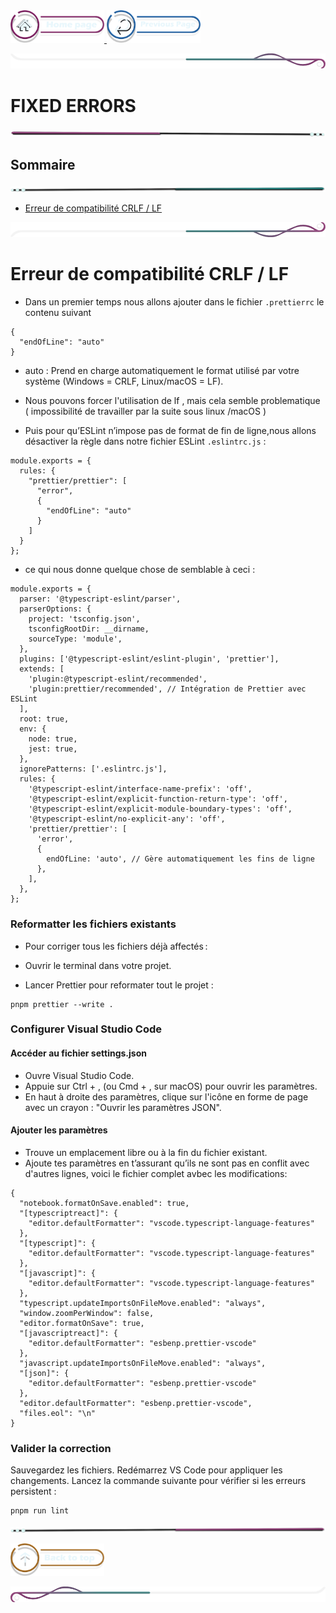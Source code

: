  <a href="../../README.md">
  <img src="../../assets/button/home_page.png" alt="Home page" style="width: 150px; height: auto;">
</a>
<a href="../../doc/installation_guide.md">
  <img src="../../assets/button/previous_page.png" alt="Back to top" style="width: 150px; height: auto;">
</a>

![border](../../assets/line/border_deco_rt.png)

# FIXED ERRORS

![border](../../assets/line/line-pink-point_l.png)

## Sommaire

![border](../../assets/line/line-teal-point_r.png)

- [Erreur de compatibilité CRLF / LF](#erreur-de-compatibilité-crlf--lf)

![border](../../assets/line/border_deco_rb.png)

# Erreur de compatibilité CRLF / LF

- Dans un premier temps nous allons ajouter dans le fichier `.prettierrc` le contenu suivant

```
{
  "endOfLine": "auto"
}
```

- auto : Prend en charge automatiquement le format utilisé par votre système (Windows = CRLF, Linux/macOS = LF).

- Nous pouvons forcer l'utilisation de lf , mais cela semble problematique ( impossibilité de travailler par la suite sous linux /macOS )

- Puis pour qu’ESLint n’impose pas de format de fin de ligne,nous allons désactiver la règle dans notre fichier ESLint `.eslintrc.js` :

```
module.exports = {
  rules: {
    "prettier/prettier": [
      "error",
      {
        "endOfLine": "auto"
      }
    ]
  }
};
```

- ce qui nous donne quelque chose de semblable à ceci :

```
module.exports = {
  parser: '@typescript-eslint/parser',
  parserOptions: {
    project: 'tsconfig.json',
    tsconfigRootDir: __dirname,
    sourceType: 'module',
  },
  plugins: ['@typescript-eslint/eslint-plugin', 'prettier'],
  extends: [
    'plugin:@typescript-eslint/recommended',
    'plugin:prettier/recommended', // Intégration de Prettier avec ESLint
  ],
  root: true,
  env: {
    node: true,
    jest: true,
  },
  ignorePatterns: ['.eslintrc.js'],
  rules: {
    '@typescript-eslint/interface-name-prefix': 'off',
    '@typescript-eslint/explicit-function-return-type': 'off',
    '@typescript-eslint/explicit-module-boundary-types': 'off',
    '@typescript-eslint/no-explicit-any': 'off',
    'prettier/prettier': [
      'error',
      {
        endOfLine: 'auto', // Gère automatiquement les fins de ligne
      },
    ],
  },
};
```

### Reformatter les fichiers existants

- Pour corriger tous les fichiers déjà affectés :

- Ouvrir le terminal dans votre projet.
- Lancer Prettier pour reformater tout le projet :

```
pnpm prettier --write .
```

### Configurer Visual Studio Code

#### Accéder au fichier settings.json

- Ouvre Visual Studio Code.
- Appuie sur Ctrl + , (ou Cmd + , sur macOS) pour ouvrir les paramètres.
- En haut à droite des paramètres, clique sur l'icône en forme de page avec un crayon : "Ouvrir les paramètres JSON".

#### Ajouter les paramètres

- Trouve un emplacement libre ou à la fin du fichier existant.
- Ajoute tes paramètres en t’assurant qu’ils ne sont pas en conflit avec d'autres lignes, voici le fichier complet avbec les modifications:

```
{
  "notebook.formatOnSave.enabled": true,
  "[typescriptreact]": {
    "editor.defaultFormatter": "vscode.typescript-language-features"
  },
  "[typescript]": {
    "editor.defaultFormatter": "vscode.typescript-language-features"
  },
  "[javascript]": {
    "editor.defaultFormatter": "vscode.typescript-language-features"
  },
  "typescript.updateImportsOnFileMove.enabled": "always",
  "window.zoomPerWindow": false,
  "editor.formatOnSave": true,
  "[javascriptreact]": {
    "editor.defaultFormatter": "esbenp.prettier-vscode"
  },
  "javascript.updateImportsOnFileMove.enabled": "always",
  "[json]": {
    "editor.defaultFormatter": "esbenp.prettier-vscode"
  },
  "editor.defaultFormatter": "esbenp.prettier-vscode",
  "files.eol": "\n"
}
```

### Valider la correction

Sauvegardez les fichiers.
Redémarrez VS Code pour appliquer les changements.
Lancez la commande suivante pour vérifier si les erreurs persistent :

```
pnpm run lint
```

![border](../../assets/line/line-pink-point_r.png)

<a href="#sommaire">
  <img src="../../assets/button/back_to_top.png" alt="Back to top" style="width: 150px; height: auto;">
</a>

![border](../../assets/line/border_deco_l.png)
